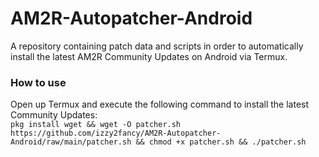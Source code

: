 # AM2R-Autopatcher-Android
A repository containing patch data and scripts in order to automatically install the latest AM2R Community Updates on Android via Termux.

### How to use
Open up Termux and execute the following command to install the latest Community Updates:  
`pkg install wget && wget -O patcher.sh https://github.com/izzy2fancy/AM2R-Autopatcher-Android/raw/main/patcher.sh && chmod +x patcher.sh && ./patcher.sh`

